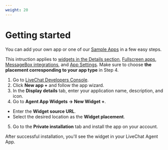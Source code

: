 ```yaml
---
weight: 20
---
```


# Getting started

You can add your own app or one of our [Sample Apps](#sample-apps) in a few easy steps. 

This intruction applies to [widgets in the Details section](../building-apps-for-livechat/#details-section), [Fullscreen apps](../building-apps-for-livechat/#main-menu-fullscreen-apps), [MessageBox integrations](../building-apps-for-livechat/#messagebox), and [App Settings](../building-apps-for-livechat/#app-settings). Make sure to choose **the placement corresponding to your app type** in Step 4.

1. Go to <a href="https://developers.livechatinc.com/console/apps">LiveChat Developers Console</a>.
2. Click **New app +** and follow the app wizard.
3. In the **Display details** tab, enter your application name, description, and icon.
4. Go to **Agent App Widgets -> New Widget +**.
  * Enter the **Widget source URL**.
  * Select the desired location as the **Widget placement**.
5. Go to the **Private installation** tab and install the app on your account. 

After successful installation, you'll see the widget in your LiveChat Agent App.

